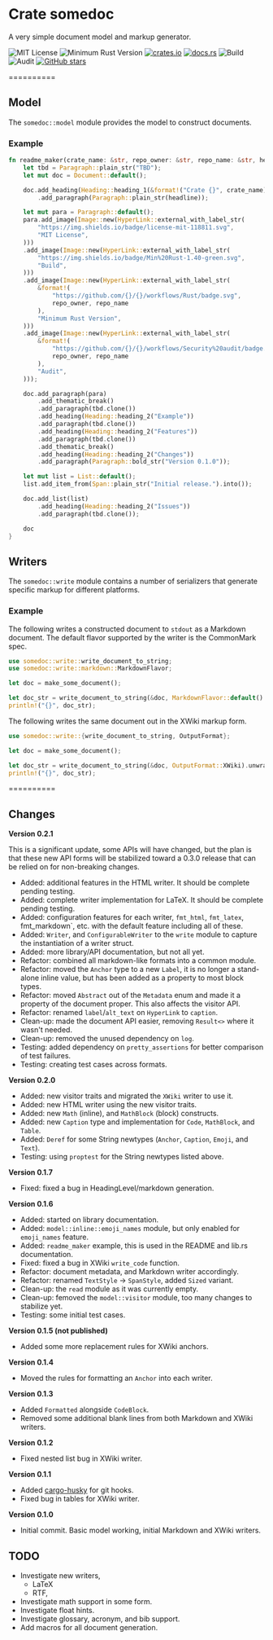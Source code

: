 # Crate somedoc

A very simple document model and markup generator.

![MIT License](https://img.shields.io/badge/license-mit-118811.svg)
![Minimum Rust Version](https://img.shields.io/badge/Min%20Rust-1.40-green.svg)
[![crates.io](https://img.shields.io/crates/v/somedoc.svg)](https://crates.io/crates/somedoc)
[![docs.rs](https://docs.rs/somedoc/badge.svg)](https://docs.rs/somedoc)
![Build](https://github.com/johnstonskj/rust-somedoc/workflows/Rust/badge.svg)
![Audit](https://github.com/johnstonskj/rust-somedoc/workflows/Security%20audit/badge.svg)
[![GitHub stars](https://img.shields.io/github/stars/johnstonskj/rust-somedoc.svg)](https://github.com/johnstonskj/rust-somedoc/stargazers)

==========

## Model

The `somedoc::model` module provides the model to construct documents.

### Example

```rust
fn readme_maker(crate_name: &str, repo_owner: &str, repo_name: &str, headline: &str) -> Document {
    let tbd = Paragraph::plain_str("TBD");
    let mut doc = Document::default();

    doc.add_heading(Heading::heading_1(&format!("Crate {}", crate_name)))
        .add_paragraph(Paragraph::plain_str(headline));

    let mut para = Paragraph::default();
    para.add_image(Image::new(HyperLink::external_with_label_str(
        "https://img.shields.io/badge/license-mit-118811.svg",
        "MIT License",
    )))
    .add_image(Image::new(HyperLink::external_with_label_str(
        "https://img.shields.io/badge/Min%20Rust-1.40-green.svg",
        "Build",
    )))
    .add_image(Image::new(HyperLink::external_with_label_str(
        &format!(
            "https://github.com/{}/{}/workflows/Rust/badge.svg",
            repo_owner, repo_name
        ),
        "Minimum Rust Version",
    )))
    .add_image(Image::new(HyperLink::external_with_label_str(
        &format!(
            "https://github.com/{}/{}/workflows/Security%20audit/badge.svg",
            repo_owner, repo_name
        ),
        "Audit",
    )));

    doc.add_paragraph(para)
        .add_thematic_break()
        .add_paragraph(tbd.clone())
        .add_heading(Heading::heading_2("Example"))
        .add_paragraph(tbd.clone())
        .add_heading(Heading::heading_2("Features"))
        .add_paragraph(tbd.clone())
        .add_thematic_break()
        .add_heading(Heading::heading_2("Changes"))
        .add_paragraph(Paragraph::bold_str("Version 0.1.0"));

    let mut list = List::default();
    list.add_item_from(Span::plain_str("Initial release.").into());

    doc.add_list(list)
        .add_heading(Heading::heading_2("Issues"))
        .add_paragraph(tbd.clone());

    doc
}

```

## Writers

The `somedoc::write` module contains a number of serializers that generate specific markup for different platforms.

### Example

The following writes a constructed document to `stdout` as a Markdown document. The default flavor supported by 
the writer is the CommonMark spec.

```rust
use somedoc::write::write_document_to_string;
use somedoc::write::markdown::MarkdownFlavor;

let doc = make_some_document();

let doc_str = write_document_to_string(&doc, MarkdownFlavor::default().into()).unwrap();
println!("{}", doc_str);
```

The following writes the same document out in the XWiki markup form.

```rust
use somedoc::write::{write_document_to_string, OutputFormat};

let doc = make_some_document();

let doc_str = write_document_to_string(&doc, OutputFormat::XWiki).unwrap();
println!("{}", doc_str);
```

==========

## Changes


**Version 0.2.1**

This is a significant update, some APIs will have changed, but the plan is that these new
API forms will be stabilized toward a 0.3.0 release that can be relied on for non-breaking
changes.

* Added: additional features in the HTML writer. It should be complete pending testing.
* Added: complete writer implementation for LaTeX. It should be complete pending testing.
* Added: configuration features for each writer, `fmt_html`, `fmt_latex`, fmt_markdown`,
  etc. with the default feature including all of these.
* Added: `Writer`, and `ConfigurableWriter` to the `write` module to capture the
  instantiation of a writer struct.
* Added: more library/API documentation, but not all yet.  
* Refactor: combined all markdown-like formats into a common module.
* Refactor: moved the `Anchor` type to a new `Label`, it is no longer a stand-alone inline
  value, but has been added as a property to most block types.
* Refactor: moved `Abstract` out of the `Metadata` enum and made it a property of the document
  proper. This also affects the visitor API.
* Refactor: renamed `label`/`alt_text` on `HyperLink` to `caption`.
* Clean-up: made the document API easier, removing `Result<>` where it wasn't needed.
* Clean-up: removed the unused dependency on `log`.
* Testing: added dependency on `pretty_assertions` for better comparison of test failures.
* Testing: creating test cases across formats.
  
**Version 0.2.0**

* Added: new visitor traits and migrated the `XWiki` writer to use it.
* Added: new HTML writer using the new visitor traits.
* Added: new `Math` (inline), and `MathBlock` (block) constructs.
* Added: new `Caption` type and implementation for `Code`, `MathBlock`, and `Table`.
* Added: `Deref` for some String newtypes (`Anchor`, `Caption`, `Emoji`, and `Text`).
* Testing: using `proptest` for the String newtypes listed above.

**Version 0.1.7**

* Fixed: fixed a bug in HeadingLevel/markdown generation.

**Version 0.1.6**

* Added: started on library documentation.
* Added: `model::inline::emoji_names` module, but only enabled for `emoji_names` feature.
* Added: `readme_maker` example, this is used in the README and lib.rs documentation.
* Fixed: fixed a bug in XWiki `write_code` function.
* Refactor: document metadata, and Markdown writer accordingly.
* Refactor: renamed `TextStyle` -> `SpanStyle`, added `Sized` variant.
* Clean-up: the `read` module as it was currently empty.
* Clean-up: femoved the `model::visitor` module, too many changes to stabilize yet.
* Testing: some initial test cases.

**Version 0.1.5 (not published)**

* Added some more replacement rules for XWiki anchors. 

**Version 0.1.4**

* Moved the rules for formatting an `Anchor` into each writer. 

**Version 0.1.3**

* Added `Formatted` alongside `CodeBlock`.
* Removed some additional blank lines from both Markdown and XWiki writers.

**Version 0.1.2**

* Fixed nested list bug in XWiki writer.

**Version 0.1.1**

* Added [cargo-husky](https://github.com/rhysd/cargo-husky) for git hooks.
* Fixed bug in tables for XWiki writer.

**Version 0.1.0**

* Initial commit. Basic model working, initial Markdown and XWiki writers.

## TODO

* Investigate new writers,
  * LaTeX
  * RTF,
* Investigate math support in some form.
* Investigate float hints.
* Investigate glossary, acronym, and bib support.
* Add macros for all document generation.